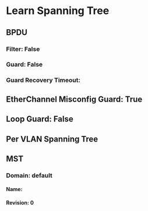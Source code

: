 

# Learn Spanning Tree                     
## BPDU
### Filter: False
### Guard: False
### Guard Recovery Timeout: 
## EtherChannel Misconfig Guard: True
## Loop Guard: False
## Per VLAN Spanning Tree
## MST
### Domain: default
#### Name: 
#### Revision: 0